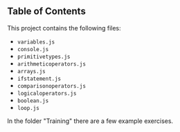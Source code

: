 ## Table of Contents ##

This project contains the following files:
* `variables.js`
* `console.js`
* `primitivetypes.js`
* `arithmeticoperators.js`
* `arrays.js`  
* `ifstatement.js`
* `comparisonoperators.js`
* `logicaloperators.js`
* `boolean.js`
* `loop.js`

In the folder "Training" there are a few example exercises.






